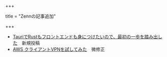 +++

title = "Zennの記事追加"

+++

- [TauriでRustもフロントエンドも身につけたいので、最初の一歩を踏み出した](https://zenn.dev/sakai_nako/articles/starting-tauri)　新規投稿
- [AWS クライアントVPNを試してみた](https://zenn.dev/sakai_nako/articles/aws_client_vpn_01)　微修正
